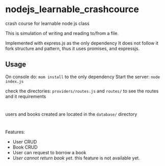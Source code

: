 # nodejs_learnable_crashcource
crash course for learnable node js class

This is simulation of writing and reading to/from a file.

Implemented with express.js as the only dependency
It does not follow it fork structure and pattern, thus it uses promises, and expressjs.

## Usage
On console do: `mom install` to the only dependency
Start the server: `node index.js`

check the directories: `providers/routes.js` and `routes/` to see the routes and it requirements

#
users and books created are located in the `database/` directory

#
Features:
- User CRUD
- Book CRUD
- User can request to borrow a book
- *User cannot return book yet*. this feature is not available yet.

